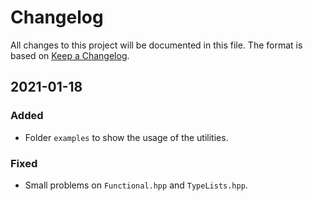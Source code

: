 # Changelog

All changes to this project will be documented in this file.
The format is based on [Keep a Changelog](https://keepachangelog.com/en/1.0.0/).

## 2021-01-18
### Added
- Folder `examples` to show the usage of the utilities.

### Fixed
- Small problems on `Functional.hpp` and `TypeLists.hpp`.